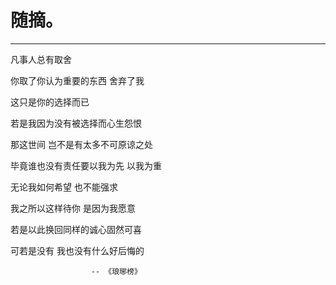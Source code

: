 # 随摘。
---

凡事人总有取舍

你取了你认为重要的东西 舍弃了我

这只是你的选择而已

若是我因为没有被选择而心生怨恨

那这世间 岂不是有太多不可原谅之处

毕竟谁也没有责任要以我为先 以我为重

无论我如何希望 也不能强求

我之所以这样待你 是因为我愿意

若是以此换回同样的诚心固然可喜

可若是没有 我也没有什么好后悔的

                      -- 《琅琊榜》
